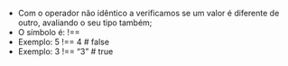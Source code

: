 * Com o operador não idêntico a verificamos se um valor é diferente de outro, avaliando o seu tipo também; 
* O símbolo é: !== 
* Exemplo: 5 !== 4 # false 
* Exemplo: 3 !== “3” # true